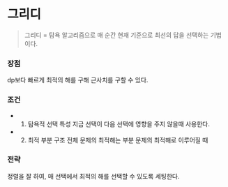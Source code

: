 # 그리디

> 그리디 = 탐욕 알고리즘으로
> 매 순간 현재 기준으로 최선의 답을 선택하는 기법이다.

### 장점

dp보다 빠르게 최적의 해를 구해 근사치를 구할 수 있다.

### 조건

- 1. 탐욕적 선택 특성
     지금 선택이 다음 선택에 영향을 주지 않을때 사용한다.
- 2. 최적 부분 구조
     전체 문제의 최적해는 부분 문제의 최적해로 이루어질 때

### 전략

정렬을 잘 하여, 매 선택에서 최적의 해를 선택할 수 있도록 세팅한다.
